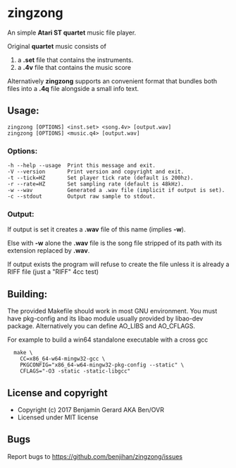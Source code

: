 # zingzong

An simple __Atari ST quartet__ music file player.

Original __quartet__ music consists of

  1. a __.set__ file that contains the instruments.
  2. a __.4v__ file  that contains the music score

Alternatively __zingzong__ supports an convenient format that bundles both
files into a __.4q__ file alongside a small info text.

## Usage:

    zingzong [OPTIONS] <inst.set> <song.4v> [output.wav]
    zingzong [OPTIONS] <music.q4> [output.wav]

### Options:
    -h --help --usage  Print this message and exit.
    -V --version       Print version and copyright and exit.
    -t --tick=HZ       Set player tick rate (default is 200hz).
    -r --rate=HZ       Set sampling rate (default is 48kHz).
    -w --wav           Generated a .wav file (implicit if output is set).
    -c --stdout        Output raw sample to stdout.

### Output:

If output is set it creates a __.wav__ file of this name (implies __-w__).

Else with __-w__ alone the __.wav__ file is the song file stripped of
its path with its extension replaced by __.wav__.  
 
If output exists the program will refuse to create the file unless it
is already a RIFF file (just a "RIFF" 4cc test)

## Building:

The provided Makefile should work in most GNU environment. You must
have pkg-config and its libao module usually provided by libao-dev
package. Alternatively you can define AO_LIBS and AO_CFLAGS.
  
For example to build a win64 standalone executable with a cross gcc
  
      make \
        CC=x86_64-w64-mingw32-gcc \
        PKGCONFIG="x86_64-w64-mingw32-pkg-config --static" \
        CFLAGS="-O3 -static -static-libgcc"


## License and copyright

  * Copyright (c) 2017 Benjamin Gerard AKA Ben/OVR
  * Licensed under MIT license

## Bugs

  Report bugs to <https://github.com/benjihan/zingzong/issues>
